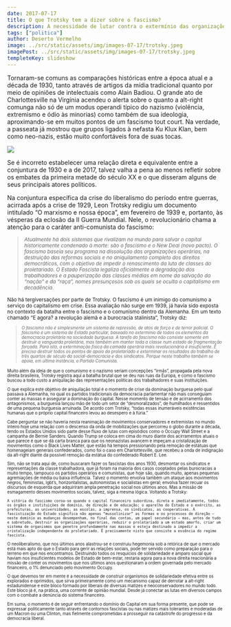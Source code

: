 ```yaml
---
date: 2017-07-17
title: O que Trotsky tem a dizer sobre o fascismo?
description: A necessidade de lutar contra o extermínio das organizações de esquerda
tags: ["politica"]
author: Deserto Vermelho
image: ../src/static/assets/img/images-07-17/trotsky.jpeg
imagePost: ../src/static/assets/img/images-07-17/trotsky.jpeg
templeteKey: slideshow
---
```


Tornaram-se comuns as comparações históricas entre a época atual e a década de 1930, tanto através de artigos da mídia tradicional quanto por meio de opiniões de intelectuais como Alain Badiou. O grande ato de Charlottesville na Virgínia acendeu o alerta sobre o quanto a alt-right comunga não só de um modus operandi típico do nazismo (violência, extremismo e ódio às minorias) como também de sua ideologia, aproximando-se em muitos pontos de um fascismo tout court. Na verdade, a passeata já mostrou que grupos ligados à nefasta Ku Klux Klan, bem como neo-nazis, estão muito confortáveis fora de suas tocas.

![](https://i.imgur.com/mKmLvvx.jpg)

Se é incorreto estabelecer uma relação direta e equivalente entre a conjuntura de 1930 e a de 2017, talvez valha a pena ao menos refletir sobre os embates da primeira metade do século XX e o que disseram alguns de seus principais atores políticos.

Na conjuntura específica da crise do liberalismo do período entre guerras, acirrada após a crise de 1929, Leon Trotsky redigiu um documento intitulado “O marxismo e nossa época”, em fevereiro de 1939 e, portanto, às vésperas da eclosão da II Guerra Mundial. Nele, o revolucionário chama a atenção para o caráter anti-comunista do fascismo:

> <small><i>Atualmente há dois sistemas que rivalizam no mundo para salvar o capital historicamente condenado à morte: são o fascismo e o New Deal (novo pacto). O fascismo baseia seu programa na dissolução das organizações operárias, na destruição das reformas sociais e no aniquilamento completo dos direitos democráticos, com o objetivo de impedir o renascimento da luta de classes do proletariado. O Estado Fascista legaliza oficialmente a degradação dos trabalhadores e a pauperização das classes médias em nome da salvação da “nação” e da “raça”, nomes presunçosos sob os quais se oculta o capitalismo em decadência. </i>

Não há tergiversações por parte de Trotsky. O fascismo é um inimigo do comunismo a serviço do capitalismo em crise. Essa avaliação não surge em 1939, já havia sido exposta no contexto da batalha entre o fascismo e o comunismo dentro da Alemanha. Em um texto chamado “E agora? a revolução alemã e a burocracia stalinista”, Trotsky diz:

> <small><i>O fascismo não é simplesmente um sistema de repressão, de atos de força e de terror policial. O fascismo é um sistema de Estado particular, baseado no extermínio de todos os elementos da democracia proletária na sociedade burguesa. A tarefa do fascismo não consiste somente em destruir a vanguarda proletária, mas também em manter toda a classe num estado de fragmentação forçada. Para isto, a exterminação física da camada operária mais revolucionária é insuficiente. É preciso destruir todos os pontos de apoio do proletariado e exterminar os resultados do trabalho de três quartos de século da social-democracia e dos sindicatos. Porque neste trabalho também se apoia, em última instância, o Partido Comunista. </i>

Muito além da ideia de que o comunismo e o nazismo seriam concepções “irmãs”, propagada pela nova direita brasileira, Trotsky registra aqui a batalha brutal que se deu nas ruas da Europa, e como o fascismo buscou a todo custo a aniquilação das representações políticas dos trabalhadores e suas instituições.

O que explica este objetivo de aniquilação total é o momento de crise da dominação burguesa pelo qual passava a Alemanha, no qual os partidos tradicionais da democracia parlamentar não mais conseguiam conter as massas e assegurar a dominação do capital. Nesse momento de tensão e de acirramento dos antagonismos, a burguesia lançou mão de todo um setor de “desmoralizados”, de humilhados e ressentidos de uma pequena burguesia arruinada. De acordo com Trotsky, “todas essas inumeráveis existências humanas que o próprio capital financeiro levou ao desespero e à fúria.”

Cabe perguntar se não haveria nesta reanimação de movimentos conservadores e extremistas no mundo inteiro hoje uma relação com o descenso da onda de mobilizações que percorreu o globo durante a década, tendo os Estados Unidos sido parte desse fluxo de lutas com episódios como o Occupy Wall Street e a campanha de Bernie Sanders. Quando Trump se coloca em cima do muro diante dos acirramentos atuais o que parece é que se dá carta branca para que os neonazistas avancem e impeçam a cristalização de movimentos como o Black Lives Matter, que estão há tempos pressionando pela remoção de estátuas que homenageiam generais confederados, como foi o caso em Charlottesville, que recebeu a onda de indignação da alt-right diante da possível remoção da estátua do confederado Robert E. Lee.

Sim, não se trata aqui de, como buscaram fazer os fascistas dos anos 1930, desmontar os sindicatos e representações da classe trabalhadora, que já foram na maioria dos casos cooptados pelas burocracias a muito tempo, tampouco os partidos operários e comunistas, que hoje são, quando muito, apenas pequenas agremiações de média ou baixa influência. Talvez o momento envolva também um ataque aos movimentos negros, feministas, lgbt’s, horizontalistas, autonomistas e socialistas em geral; envolva fazer recuar os discursos de esquerda que adquiriram ampla penetração social nos últimos anos. Mas a missão de esmagamento desses movimentos sociais, talvez, siga a mesma lógica. Voltando a Trotsky:

    A vitória do fascismo coroa-se quando o capital financeiro subordina, direta e imediatamente, todos os órgãos e instituições de domínio, de direção e de educação; o aparelho do Estado e o exército, as prefeituras, as universidades, as escolas, a imprensa, os sindicatos, as cooperativas. A fascistização do Estado significa não apenas “mussolinizar” as formas e os processos de direção — neste domínio as mudanças desempenham, no final das contas, um papel secundário — mas, antes de tudo e sobretudo, destruir as organizações operárias, reduzir o proletariado a um estado amorfo, criar um sistema de organismos que penetre profundamente nas massas e esteja destinado a impedir a cristalização independente do proletariado. É precisamente nisto que consiste a essência do regime fascista.

O neoliberalismo, que nos últimos anos alastrou-se e construiu hegemonia sob a retórica de que o mercado está mais apto do que o Estado para gerir as relações sociais, pode ter servido como preparação para o terreno em que nos encontramos. Destruindo todos os resquícios de solidariedade e amparo social que haviam nos insuficientes modelos de Estado de bem-estar, restaria agora para a nova direita reacionária a missão de conter os movimentos que nos últimos anos questionaram a ordem governada pelo mercado financeiro, o 1% denunciado pelo movimento Occupy.

O que devemos ter em mente é a necessidade de construir organismos de solidariedade efetiva entre os explorados e oprimidos, que sirva primeiramente como um mecanismo capaz de derrotar a alt-right estadunidense e este bloco formado por liberais de diversas matizes e neoconservadores no mundo todo. Este bloco já é, na prática, uma corrente de opinião mundial. Desde já conectar as lutas em diversos campos com o combate a denúncia do sistema financeiro.

Em suma, o momento é de seguir enfrentando o domínio do Capital em sua forma presente, que pode se expressar politicamente tanto através de contornos fascistas ou nas matizes mais tolerantes e moderadas de um Macron ou uma Clinton, mas fielmente comprometidas a prosseguir na catástrofe do progresso e da democracia liberal.
